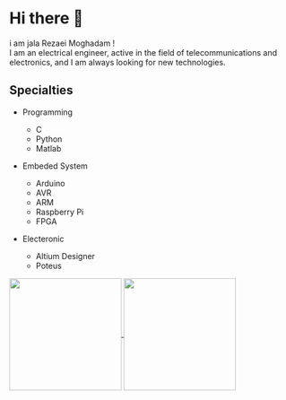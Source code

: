 
# Hi there 👋
i am jala Rezaei Moghadam !  
I am an electrical engineer, active in the field of telecommunications and electronics, and I am always looking for new technologies.

## Specialties

- Programming
  - C
  - Python
  - Matlab

- Embeded System
  - Arduino
  - AVR
  - ARM
  - Raspberry Pi
  - FPGA

- Electeronic
  - Altium Designer
  - Poteus
  



<a href="https://github.com/J-Rezaei-Moghadam">
  <img height=200 align="center" src="https://github-readme-stats.vercel.app/api?username=J-Rezaei-Moghadam" />
</a>
<a href="https://github.com/J-Rezaei-Moghadam">
  <img height=200 align="center" src="https://github-readme-stats.vercel.app/api/top-langs?username=J-Rezaei-Moghadam&layout=compact&langs_count=8&card_width=100" />
</a>
